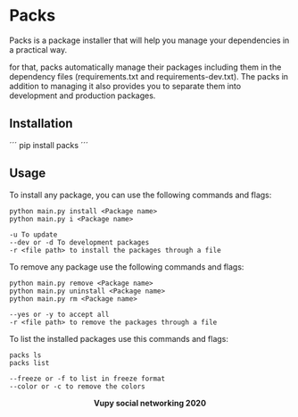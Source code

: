 # Packs

Packs is a package installer that will help you manage your dependencies in a practical way.

for that, packs automatically manage their packages including them in the dependency files (requirements.txt and requirements-dev.txt). The packs in addition to managing it also provides you to separate them into development and production packages.

## Installation

´´´
pip install packs
´´´

## Usage

To install any package, you can use the following commands and flags:

```
python main.py install <Package name>
python main.py i <Package name>

-u To update
--dev or -d To development packages
-r <file path> to install the packages through a file
```

To remove any package use the following commands and flags:

```
python main.py remove <Package name>
python main.py uninstall <Package name>
python main.py rm <Package name>

--yes or -y to accept all
-r <file path> to remove the packages through a file
```

To list the installed packages use this commands and flags:

```
packs ls
packs list

--freeze or -f to list in freeze format
--color or -c to remove the colors
```

<strong>
    <p align="center" style="text-align: center;">Vupy social networking 2020</p>
</strong>
